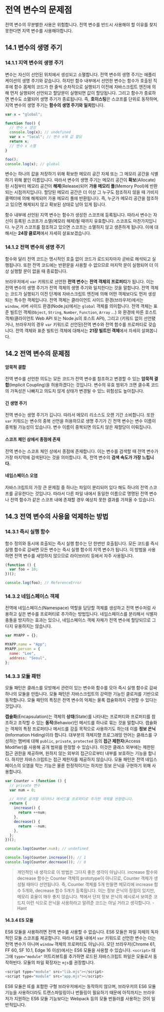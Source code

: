 # 전역 변수의 문제점

전역 변수의 무분별한 사용은 위험합니다. 전역 변수를 반드시 사용해야 할 이유를 찾지 못한다면 지역 변수를 사용해야합니다.

## 14.1 변수의 생명 주기

### 14.1.1 지역 변수의 생명 주기

변수는 자신이 선언된 위치에서 생성되고 소멸합니다. 전역 변수의 생명 주기는 애플리케이션의 생명 주기와 같습니다. 하지만 함수 내부에서 선언한 변수는 함수가 호출된 직후에 함수 몸체의 코드가 한 줄씩 순차적으로 실행되기 이전에 자바스크립트 엔진에 의해 먼저 실행되어 선언되고 할당문이 실행되면 값이 할당됩니다. 그리고 함수가 종료하면 변수도 소멿되어 생명 주기가 종료됩니다. 즉, **호이스팅**은 스코프를 단위로 동작하며, 지역 변수의 생명 주기는 **함수의 생명 주기와 일치**합니다.

```javascript
var x = "global";

function foo() {
  // 변수 x 생성
  console.log(x); // undefined
  var x = "local"; // 변수 x에 값 할당
  return x;
  // 변수 x 소멸
}

foo();
console.log(x); // global
```

변수는 하나의 값을 저장하기 위해 확보한 메모리 공간 자체 또는 그 메모리 공간을 식별하기 위해 붙인 이름입니다. 따라서 변수의 생명 주기는 메모리 공간이 **확보**(Allocate)된 시점부터 메모리 공간이 **해제**(Release)되어 **가용 메모리 풀**(Memory Pool)에 반환되는 시점까지입니다. 할당된 메모리 공간은 더 이상 그 누구도 참조하지 않을 때 가비지 콜렉터에 의해 해제되어 가용 메모리 풀에 반환됩니다. 즉, 누군가 메모리 공간을 참조하고 있으면 해제되지 않고 확보된 상태로 남아 있게 됩니다.

함수 내부에 선언된 지역 변수는 함수가 생성한 스코프에 등록됩니다. 따라서 변수는 자신이 등록된 스코프가 소멸(메모리 해제)될 때까지 유효합니다. 스코프도 마찬가지입니다. 누군가 스코프를 참조하고 있으면 스코프는 소멸하지 않고 생존하게 됩니다. 이에 대해서는 **24장 클로저**에서 자세히 살표보겠습니다.

### 14.1.2 전역 변수의 생명 주기

함수와 달리 전역 코드는 명시적인 호출 없이 코드가 로드되자마자 곧바로 해석되고 실행됩니다. 또한 전역 코드에는 반환문을 사용할 수 없으므로 마지막 문이 실행되어 더 이상 실행할 문이 없을 때 종료합니다.

브라우저에서 `var` 키워드로 선언한 **전역 변수**는 **전역 객체의 프로퍼티**가 됩니다. 이는 전역 변수의 생명 주기가 전역 객체의 생명 주기와 일치한다는 것을 말합니다. 전역 객체는 코드가 실행되기 이전 단계에 자바스크립트 엔진에 의해 어떤 객체보다도 먼저 생성되는 특수한 객체입니다. 전역 객체는 클라이언트 사이드 환경(브라우저)에서는 `window`, 서버 사이드 환경(Node.js)에서는 `global` 객체를 의미합니다. 전역 객체는 표준 빌트인 객체(`Object`, `String`, `Number`, `Function`, `Array` ...) 와 환경에 따른 호스트 객체(클라이언트 Web API 또는 Node.js의 호스트 API), 그리고 (키워드 없이 선언됐거나, 브라우저의 경우 `var` 키워드로 선언된)전역 변수와 전역 함수를 프로퍼티로 갖습니다. 전역 객체와 표준 빌트인 객체에 대해서는 **21장 빌트인 객체**에서 자세히 살펴봅니다.

## 14.2 전역 변수의 문제점

#### 암묵적 결합

전역 변수를 선언한 의도는 모든 코드가 전역 변수를 참조하고 변경할 수 있는 **암묵적 결합**(Implicit Coupling)을 허용하겠다는 것입니다. 변수의 유효 범위가 크면 클수록 코드의 가독성은 나빠지고 의도치 않게 상태가 변경될 수 있느 위험성도 높아집니다.

#### 긴 생명 주기

전역 변수는 생명 주기가 깁니다. 따라서 메모리 리소스도 오랜 기간 소비합니다. 또한 `var` 키워드는 변수의 중복 선언을 허용하므로 생명 주기가 긴 전역 변수는 변수 이름이 중복될 가능성이 있습니다. 변수 이름이 중복되면 의도치 않은 재할당이 이뤄집니다.

#### 스코프 체인 상에서 종점에 존재

전역 변수는 스코프 체인 상에서 종점에 존재합니다. 이는 변수를 검색할 때 전역 변수가 가장 마지막에 검색된다는 것을 의미합니다. 즉, 전역 변수의 **검색 속도가 가장 느립니다.**

#### 네임스페이스 오염

자바스크립트의 가장 큰 문제점 중 하나는 파일이 분리되어 있다 해도 하나의 전역 스코프를 공유한다는 것입니다. 따라서 다른 파일 내에서 동일한 이름으로 명명된 전역 변수나 전역 함수가 같은 스코프 내에 존재할 경우 예상치 못한 결과를 가져올 수 있습니다.

## 14.3 전역 변수의 사용을 억제하는 방법

### 14.3.1 즉시 실행 함수

함수 정의와 동시에 호출되는 즉시 실행 함수는 단 한번만 호출됩니다. 모든 코드를 즉시 실행 함수로 감싸면 모든 변수는 즉시 실행 함수의 지역 변수가 됩니다. 이 방법을 사용하면 전역 변수를 새엉하지 않으므로 라이브러리 등에서 자주 사용됩니다.

```javascript
(function () {
  var foo = 10;
})();

console.log(foo); // ReferenceError
```

### 14.3.2 네임스페이스 객체

전역에 네임스페이스(Namespace) 역할을 담당할 객체를 생성하고 전역 변수처럼 사용하고 싶은 변수를 프로퍼티로 추가하는 방법입니다. 네임스페이스를 분리해서 식별자 충돌을 방지하는 효과는 있으나, 네임스페이스 객체 자체가 전역 변수에 할당되므로 그다지 유용하지는 않습니다.

```javascript
var MYAPP = {};

MYAPP.name = "App";
MYAPP.person = {
  name: "Lee",
  address: "Seoul",
};
```

### 14.3.3 모듈 패턴

모듈 패턴은 클래스를 모방해서 관련이 있는 변수와 함수를 모아 즉시 실행 함수로 감싸 하나의 모듈을 만듭니다. 모듈 패턴은 자바스크립트의 강력한 기능인 클로저를 기반으로 동작합니다. 모듈 패턴의 특징은 전역 변수의 억제는 물록 캡슐화까지 구현할 수 있다는 것입니다.

**캡슐화**(Encapsulation)는 객체의 **상태**(State)를 나타내는 프로퍼티와 프로퍼티를 참조하고 조작할 수 있는 **동작**(Behavior)인 메서드를 하나로 묶는 것을 말합니다. 캡슐화는 객체의 특정 프로퍼티나 메서드를 감출 목적으로 사용하기도 하는데 이를 **정보 은닉**(Information Hiding)이라 합니다. 대부분의 객체지향 프로그래밍 언어는 클래스를 구성하는 맴버에 대해 `public`, `private`, `protected` 등의 **접근 제한자**(Access Modifier)를 사용해 공개 범위를 한정할 수 있습니다. 이것은 클래스 외부에는 제한된 접근 권한을 제공하며, 원하지 않는 외부의 접근으로부터 내부를 보호하는 기능을 합니다. 하지만 자바스크립트는 접근 제한자를 제공하지 않습니다. 모듈 패턴은 전역 네임스페이스의 오염을 막는 기능은 물론 한정적이기는 하지만 정보 은닉을 구현하기 위해 사용합니다.

```javascript
var Counter = (function () {
  // private 변수
  var num = 0;

  // 외부로 공개할 데이터나 메서드를 프로퍼티로 추가한 객체를 반환합니다.
  return {
    increase() {
      return ++num;
    },
    decrease() {
      return --num;
    },
  };
})();

console.log(Counter.num); // undefined

console.log(Counter.increase()); // 1
console.log(Counter.decrease()); // 0
```

> 개인적인 내 생각으로 이 방법은 그다지 좋은 생각이 아닙니다. increase 함수와 decrease 함수는 Counter 객체의 prototype이 아니므로, Counter 객체가 생성될 때마다 선언됩니다. 즉, Counter 객체를 5개 만들면 메모리에 increase 함수 5개와, decrease 함수 5개가 등록됩니다. 이는 정보 은닉의 장점이 있지만, 메모리 효율이 매우 좋지 않습니다. 책에서 단지 정보 은닉의 예시로서 보여준 코드지 이런 식으로 은닉을 사용하라고 알려준 코드는 아닐 거라고 생각합니다. - Hant

#### 14.3.4 ES 모듈

ES6 모듈을 사용하려면 전역 변수를 사용할 수 없습니다. ES6 모듈은 파일 자체의 독자적인 모듈 스코프를 제공합니다. 따라서 모듈 내에서 `var` 키워드로 선언한 변수는 더는 전역 변수가 아니며 `window` 객체의 프로퍼티도 아닙니다. 모던 브라우저(Chrome 61, FF 60, SF 10.1, Edge 16 이상)에서는 ES6 모듈을 사용할 수 있습니다. `<script>` 태그에 `type="module"` 어트리뷰트를 추가하면 로드된 자바스크립트 파일은 모듈로서 동작하빈다. 모듈의 파일 확장자는 `mjs`를 권장합니다.

```javascript
<script type="module" src="lib.mjs"></script>
<script type="module" src="app.mjs"></script>
```

ES6 모듈은 IE를 포함한 구형 브라우저에서는 동작하지 않으며, 브라우저의 ES6 모듈 기능을 사용하더라도 트랜스파일링이나 번들링이 필요하기 때문에 아직까지는 브라우저가 지원하는 ES6 모듈 기능보다는 Webpack 등의 모듈 번들러를 사용하는 것이 일반적입니다.
